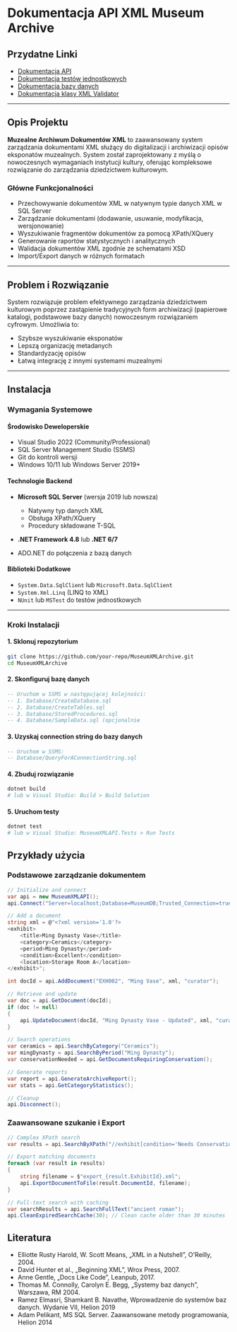 # Dokumentacja API XML Museum Archive

## Przydatne Linki

- [Dokumentacja API](#)
- [Dokumentacja testów jednostkowych](#)
- [Dokumentacja bazy danych](#)
- [Dokumentacja klasy XML Validator](#)

---

## Opis Projektu

**Muzealne Archiwum Dokumentów XML** to zaawansowany system zarządzania dokumentami XML służący do digitalizacji i archiwizacji opisów eksponatów muzealnych. System został zaprojektowany z myślą o nowoczesnych wymaganiach instytucji kultury, oferując kompleksowe rozwiązanie do zarządzania dziedzictwem kulturowym.

### Główne Funkcjonalności

- Przechowywanie dokumentów XML w natywnym typie danych XML w SQL Server  
- Zarządzanie dokumentami (dodawanie, usuwanie, modyfikacja, wersjonowanie)  
- Wyszukiwanie fragmentów dokumentów za pomocą XPath/XQuery  
- Generowanie raportów statystycznych i analitycznych  
- Walidacja dokumentów XML zgodnie ze schematami XSD  
- Import/Export danych w różnych formatach  

---

## Problem i Rozwiązanie

System rozwiązuje problem efektywnego zarządzania dziedzictwem kulturowym poprzez zastąpienie tradycyjnych form archiwizacji (papierowe katalogi, podstawowe bazy danych) nowoczesnym rozwiązaniem cyfrowym. Umożliwia to:

- Szybsze wyszukiwanie eksponatów  
- Lepszą organizację metadanych  
- Standardyzację opisów  
- Łatwą integrację z innymi systemami muzealnymi  

---

## Instalacja

### Wymagania Systemowe

#### Środowisko Deweloperskie

- Visual Studio 2022 (Community/Professional)  
- SQL Server Management Studio (SSMS)  
- Git do kontroli wersji  
- Windows 10/11 lub Windows Server 2019+  

#### Technologie Backend

- **Microsoft SQL Server** (wersja 2019 lub nowsza)  
  - Natywny typ danych XML  
  - Obsługa XPath/XQuery  
  - Procedury składowane T-SQL  

- **.NET Framework 4.8** lub **.NET 6/7**  
- ADO.NET do połączenia z bazą danych  

#### Biblioteki Dodatkowe

- `System.Data.SqlClient` lub `Microsoft.Data.SqlClient`  
- `System.Xml.Linq` (LINQ to XML)  
- `NUnit` lub `MSTest` do testów jednostkowych  

---

### Kroki Instalacji

#### 1. Sklonuj repozytorium

```bash
git clone https://github.com/your-repo/MuseumXMLArchive.git
cd MuseumXMLArchive
```

#### 2. Skonfiguruj bazę danych

```sql
-- Uruchom w SSMS w następującej kolejności:
-- 1. Database/CreateDatabase.sql
-- 2. Database/CreateTables.sql
-- 3. Database/StoredProcedures.sql
-- 4. Database/SampleData.sql (opcjonalnie
```

#### 3. Uzyskaj connection string do bazy danych

```sql
-- Uruchom w SSMS:
-- Database/QueryForAConnectionString.sql
```

#### 4. Zbuduj rozwiązanie

```bash
dotnet build
# lub w Visual Studio: Build > Build Solution
```

#### 5. Uruchom testy
```bash
dotnet test
# lub w Visual Studio: MuseumXMLAPI.Tests > Run Tests
```

## Przykłady użycia

### Podstawowe zarządzanie dokumentem

```csharp
// Initialize and connect
var api = new MuseumXMLAPI();
api.Connect("Server=localhost;Database=MuseumDB;Trusted_Connection=true;");

// Add a document
string xml = @"<?xml version='1.0'?>
<exhibit>
    <title>Ming Dynasty Vase</title>
    <category>Ceramics</category>
    <period>Ming Dynasty</period>
    <condition>Excellent</condition>
    <location>Storage Room A</location>
</exhibit>";

int docId = api.AddDocument("EXH002", "Ming Vase", xml, "curator");

// Retrieve and update
var doc = api.GetDocument(docId);
if (doc != null)
{
    api.UpdateDocument(docId, "Ming Dynasty Vase - Updated", xml, "curator");
}

// Search operations
var ceramics = api.SearchByCategory("Ceramics");
var mingDynasty = api.SearchByPeriod("Ming Dynasty");
var conservationNeeded = api.GetDocumentsRequiringConservation();

// Generate reports
var report = api.GenerateArchiveReport();
var stats = api.GetCategoryStatistics();

// Cleanup
api.Disconnect();
```

### Zaawansowane szukanie i Export

```csharp
// Complex XPath search
var results = api.SearchByXPath("//exhibit[condition='Needs Conservation' and category='Textiles']");

// Export matching documents
foreach (var result in results)
{
    string filename = $"export_{result.ExhibitId}.xml";
    api.ExportDocumentToFile(result.DocumentId, filename);
}

// Full-text search with caching
var searchResults = api.SearchFullText("ancient roman");
api.CleanExpiredSearchCache(30); // Clean cache older than 30 minutes
```

## Literatura
* Elliotte Rusty Harold, W. Scott Means, „XML in a Nutshell”, O'Reilly, 2004.
* David Hunter et al., „Beginning XML”, Wrox Press, 2007.
* Anne Gentle, „Docs Like Code”, Leanpub, 2017.
* Thomas M. Connolly, Carolyn E. Begg, „Systemy baz danych”, Warszawa, RM 2004.
* Ramez Elmasri, Shamkant B. Navathe, Wprowadzenie do systemów baz danych. Wydanie VII, Helion 2019
* Adam Pelikant, MS SQL Server. Zaawansowane metody programowania, Helion 2014
